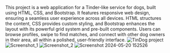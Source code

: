 This project is a web application for a Tinder-like service for dogs, built using HTML, CSS, and Bootstrap. It features responsive web design, ensuring a seamless user experience across all devices. HTML structures the content, CSS provides custom styling, and Bootstrap enhances the layout with its powerful grid system and pre-built components. Users can browse profiles, swipe to find matches, and connect with other dog owners in their area, all within a polished, user-friendly interface.
![TinDog project](https://github.com/BeeVali/TinDog-Project/assets/159815958/e3af148f-b9fa-4600-a49f-85c2262b7926)
![Screenshot_1](https://github.com/BeeVali/TinDog-Project/assets/159815958/caa62956-587f-4fbe-9e18-ff361f3aacb4)
![Screenshot_2](https://github.com/BeeVali/TinDog-Project/assets/159815958/b14c7ed3-adbc-45fd-882c-9581165ad834)
![Screenshot 2024-05-20 152526](https://github.com/BeeVali/TinDog-Project/assets/159815958/ae1c68d9-44e0-4bf3-b6bf-27596c2448f7)
